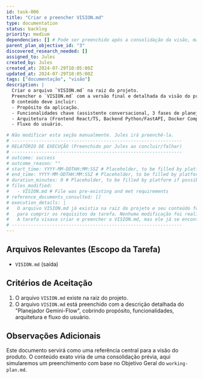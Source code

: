 ```yaml
---
id: task-006
title: "Criar e preencher VISION.md"
type: documentation
status: backlog
priority: medium
dependencies: [] # Pode ser preenchido após a consolidação da visão, mas a criação do arquivo pode ser feita em paralelo.
parent_plan_objective_id: "3"
discovered_research_needed: []
assigned_to: Jules
created_by: Jules
created_at: 2024-07-29T10:05:00Z
updated_at: 2024-07-29T10:05:00Z
tags: ["documentação", "visão"]
description: |
  Criar o arquivo `VISION.md` na raiz do projeto.
  Preencher o `VISION.md` com a versão final e detalhada da visão do projeto "Planejador Gemini-Flow", conforme consolidado.
  O conteúdo deve incluir:
  - Propósito da aplicação.
  - Funcionalidades chave (assistente conversacional, 3 fases de planejamento, geração de estrutura de projeto, script bootstrap.sh interativo).
  - Arquitetura (Frontend React/TS, Backend Python/FastAPI, Docker Compose).
  - Fluxo do usuário.

# Não modificar esta seção manualmente. Jules irá preenchê-la.
# ---------------------------------------------------------------
# RELATÓRIO DE EXECUÇÃO (Preenchido por Jules ao concluir/falhar)
# ---------------------------------------------------------------
# outcome: success
# outcome_reason: ""
# start_time: YYYY-MM-DDTHH:MM:SSZ # Placeholder, to be filled by platform if possible
# end_time: YYYY-MM-DDTHH:MM:SSZ # Placeholder, to be filled by platform if possible
# duration_minutes: 0 # Placeholder, to be filled by platform if possible
# files_modified:
#   - VISION.md # File was pre-existing and met requirements
# reference_documents_consulted: []
# execution_details: |
#   O arquivo VISION.md já existia na raiz do projeto e seu conteúdo foi considerado adequado
#   para cumprir os requisitos da tarefa. Nenhuma modificação foi realizada no arquivo.
#   A tarefa visava criar e preencher o VISION.md, mas ele já se encontrava em conformidade.
# ---------------------------------------------------------------
---
```


## Arquivos Relevantes (Escopo da Tarefa)
* `VISION.md` (saída)

## Critérios de Aceitação
1. O arquivo `VISION.md` existe na raiz do projeto.
2. O arquivo `VISION.md` está preenchido com a descrição detalhada do "Planejador Gemini-Flow", cobrindo propósito, funcionalidades, arquitetura e fluxo do usuário.

## Observações Adicionais
Este documento servirá como uma referência central para a visão do produto. O conteúdo exato viria de uma consolidação prévia, aqui simularemos um preenchimento com base no Objetivo Geral do `working-plan.md`.
